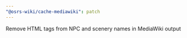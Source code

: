 ```yaml
---
"@osrs-wiki/cache-mediawiki": patch
---
```


Remove HTML tags from NPC and scenery names in MediaWiki output